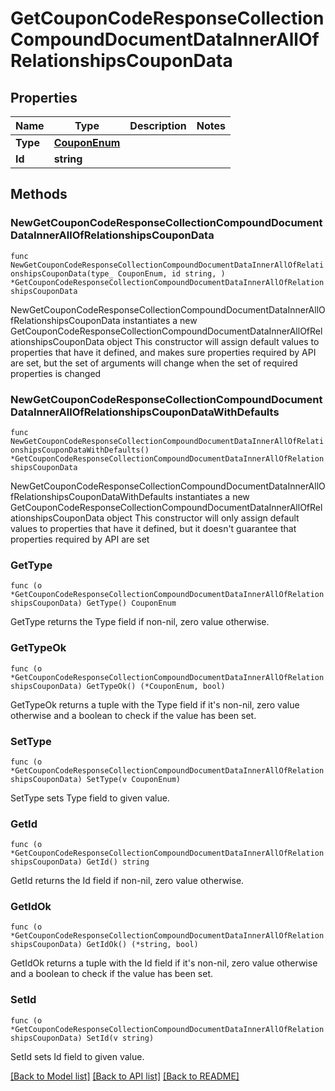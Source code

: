 # GetCouponCodeResponseCollectionCompoundDocumentDataInnerAllOfRelationshipsCouponData

## Properties

Name | Type | Description | Notes
------------ | ------------- | ------------- | -------------
**Type** | [**CouponEnum**](CouponEnum.md) |  | 
**Id** | **string** |  | 

## Methods

### NewGetCouponCodeResponseCollectionCompoundDocumentDataInnerAllOfRelationshipsCouponData

`func NewGetCouponCodeResponseCollectionCompoundDocumentDataInnerAllOfRelationshipsCouponData(type_ CouponEnum, id string, ) *GetCouponCodeResponseCollectionCompoundDocumentDataInnerAllOfRelationshipsCouponData`

NewGetCouponCodeResponseCollectionCompoundDocumentDataInnerAllOfRelationshipsCouponData instantiates a new GetCouponCodeResponseCollectionCompoundDocumentDataInnerAllOfRelationshipsCouponData object
This constructor will assign default values to properties that have it defined,
and makes sure properties required by API are set, but the set of arguments
will change when the set of required properties is changed

### NewGetCouponCodeResponseCollectionCompoundDocumentDataInnerAllOfRelationshipsCouponDataWithDefaults

`func NewGetCouponCodeResponseCollectionCompoundDocumentDataInnerAllOfRelationshipsCouponDataWithDefaults() *GetCouponCodeResponseCollectionCompoundDocumentDataInnerAllOfRelationshipsCouponData`

NewGetCouponCodeResponseCollectionCompoundDocumentDataInnerAllOfRelationshipsCouponDataWithDefaults instantiates a new GetCouponCodeResponseCollectionCompoundDocumentDataInnerAllOfRelationshipsCouponData object
This constructor will only assign default values to properties that have it defined,
but it doesn't guarantee that properties required by API are set

### GetType

`func (o *GetCouponCodeResponseCollectionCompoundDocumentDataInnerAllOfRelationshipsCouponData) GetType() CouponEnum`

GetType returns the Type field if non-nil, zero value otherwise.

### GetTypeOk

`func (o *GetCouponCodeResponseCollectionCompoundDocumentDataInnerAllOfRelationshipsCouponData) GetTypeOk() (*CouponEnum, bool)`

GetTypeOk returns a tuple with the Type field if it's non-nil, zero value otherwise
and a boolean to check if the value has been set.

### SetType

`func (o *GetCouponCodeResponseCollectionCompoundDocumentDataInnerAllOfRelationshipsCouponData) SetType(v CouponEnum)`

SetType sets Type field to given value.


### GetId

`func (o *GetCouponCodeResponseCollectionCompoundDocumentDataInnerAllOfRelationshipsCouponData) GetId() string`

GetId returns the Id field if non-nil, zero value otherwise.

### GetIdOk

`func (o *GetCouponCodeResponseCollectionCompoundDocumentDataInnerAllOfRelationshipsCouponData) GetIdOk() (*string, bool)`

GetIdOk returns a tuple with the Id field if it's non-nil, zero value otherwise
and a boolean to check if the value has been set.

### SetId

`func (o *GetCouponCodeResponseCollectionCompoundDocumentDataInnerAllOfRelationshipsCouponData) SetId(v string)`

SetId sets Id field to given value.



[[Back to Model list]](../README.md#documentation-for-models) [[Back to API list]](../README.md#documentation-for-api-endpoints) [[Back to README]](../README.md)


